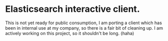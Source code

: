 Elasticsearch interactive client.
=================================

This is not yet ready for public consumption, I am porting a client which has
been in internal use at my company, so there is a fair bit of cleaning up. I
am actively working on this project, so it shouldn't be long. (haha)

